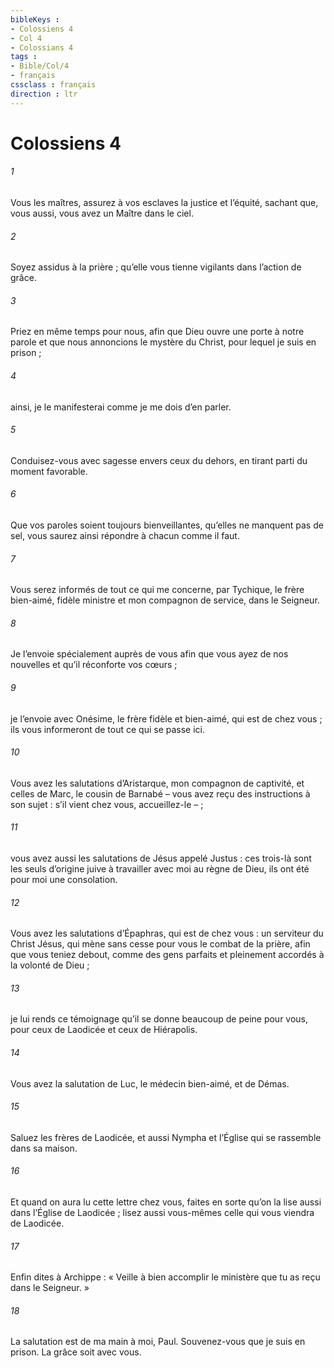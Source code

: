 ```yaml
---
bibleKeys : 
- Colossiens 4
- Col 4
- Colossians 4
tags : 
- Bible/Col/4
- français
cssclass : français
direction : ltr
---
```


# Colossiens 4

###### 1
Vous les maîtres, assurez à vos esclaves la justice et l’équité, sachant que, vous aussi, vous avez un Maître dans le ciel.
###### 2
Soyez assidus à la prière ; qu’elle vous tienne vigilants dans l’action de grâce.
###### 3
Priez en même temps pour nous, afin que Dieu ouvre une porte à notre parole et que nous annoncions le mystère du Christ, pour lequel je suis en prison ;
###### 4
ainsi, je le manifesterai comme je me dois d’en parler.
###### 5
Conduisez-vous avec sagesse envers ceux du dehors, en tirant parti du moment favorable.
###### 6
Que vos paroles soient toujours bienveillantes, qu’elles ne manquent pas de sel, vous saurez ainsi répondre à chacun comme il faut.
###### 7
Vous serez informés de tout ce qui me concerne, par Tychique, le frère bien-aimé, fidèle ministre et mon compagnon de service, dans le Seigneur.
###### 8
Je l’envoie spécialement auprès de vous afin que vous ayez de nos nouvelles et qu’il réconforte vos cœurs ;
###### 9
je l’envoie avec Onésime, le frère fidèle et bien-aimé, qui est de chez vous ; ils vous informeront de tout ce qui se passe ici.
###### 10
Vous avez les salutations d’Aristarque, mon compagnon de captivité, et celles de Marc, le cousin de Barnabé – vous avez reçu des instructions à son sujet : s’il vient chez vous, accueillez-le – ;
###### 11
vous avez aussi les salutations de Jésus appelé Justus : ces trois-là sont les seuls d’origine juive à travailler avec moi au règne de Dieu, ils ont été pour moi une consolation.
###### 12
Vous avez les salutations d’Épaphras, qui est de chez vous : un serviteur du Christ Jésus, qui mène sans cesse pour vous le combat de la prière, afin que vous teniez debout, comme des gens parfaits et pleinement accordés à la volonté de Dieu ;
###### 13
je lui rends ce témoignage qu’il se donne beaucoup de peine pour vous, pour ceux de Laodicée et ceux de Hiérapolis.
###### 14
Vous avez la salutation de Luc, le médecin bien-aimé, et de Démas.
###### 15
Saluez les frères de Laodicée, et aussi Nympha et l’Église qui se rassemble dans sa maison.
###### 16
Et quand on aura lu cette lettre chez vous, faites en sorte qu’on la lise aussi dans l’Église de Laodicée ; lisez aussi vous-mêmes celle qui vous viendra de Laodicée.
###### 17
Enfin dites à Archippe : « Veille à bien accomplir le ministère que tu as reçu dans le Seigneur. »
###### 18
La salutation est de ma main à moi, Paul. Souvenez-vous que je suis en prison. La grâce soit avec vous.
